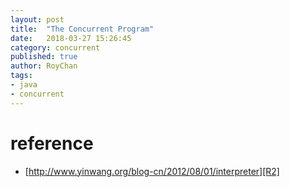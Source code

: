 ```yaml
---
layout: post
title:  "The Concurrent Program"
date:   2018-03-27 15:26:45
category: concurrent
published: true
author: RoyChan
tags:
- java
- concurrent
---
```





# reference
- [http://www.yinwang.org/blog-cn/2012/08/01/interpreter][R2]


[R1]: https://raw.githubusercontent.com/RoyWorld/R2/master/src/main/resources/interp.html
[R2]: http://www.yinwang.org/blog-cn/2012/08/01/interpreter